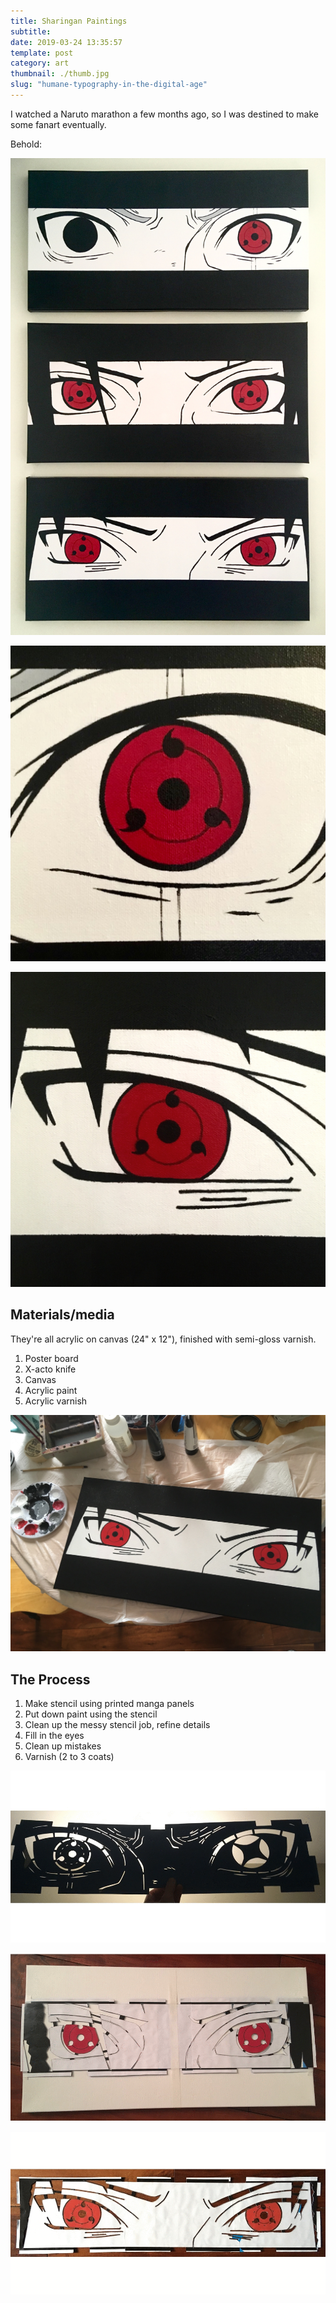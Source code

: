 ```yaml
---
title: Sharingan Paintings
subtitle:
date: 2019-03-24 13:35:57
template: post
category: art
thumbnail: ./thumb.jpg
slug: "humane-typography-in-the-digital-age"
---
```


I watched a Naruto marathon a few months ago, so I was destined to make some fanart eventually.

<!-- more -->

Behold:

![yep yep yep](./full.jpg "yep yep")

![yep yep yep](./kakashi-closeup.jpg "yep yep")

![yep yep yep](./sasuke-closeup.jpg "yep yep")

## Materials/media

They're all acrylic on canvas (24" x 12"), finished with semi-gloss varnish.

1. Poster board
1. X-acto knife
1. Canvas
1. Acrylic paint
1. Acrylic varnish

![yep yep yep](./sasuke-table.jpg "yep yep")

## The Process

1. Make stencil using printed manga panels
1. Put down paint using the stencil
1. Clean up the messy stencil job, refine details
1. Fill in the eyes
1. Clean up mistakes
1. Varnish (2 to 3 coats)

![yep yep yep](./kakashi-process.gif "yep yep")

![yep yep yep](./itachi-process-2.gif "yep yep")

![yep yep yep](./sasuke-process.gif "yep yep")
